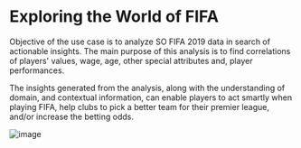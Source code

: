 # Exploring the World of FIFA
Objective of the use case is to analyze SO FIFA 2019 data in search of actionable insights. The main purpose of this analysis is to find correlations of players' values, wage, age, other special attributes and, player performances.

The insights generated from the analysis, along with the understanding of domain, and contextual information, can enable players to act smartly when playing FIFA, help clubs to pick a better team for their premier league, and/or increase the betting odds.

![image](https://user-images.githubusercontent.com/84321466/122214509-ca226e80-cec7-11eb-9ab2-ba4aa7934810.png)
